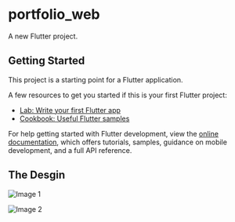 # portfolio_web

A new Flutter project.

## Getting Started

This project is a starting point for a Flutter application.

A few resources to get you started if this is your first Flutter project:

- [Lab: Write your first Flutter app](https://docs.flutter.dev/get-started/codelab)
- [Cookbook: Useful Flutter samples](https://docs.flutter.dev/cookbook)

For help getting started with Flutter development, view the
[online documentation](https://docs.flutter.dev/), which offers tutorials,
samples, guidance on mobile development, and a full API reference.

 ## The Desgin
 

![Image 1](https://raw.githubusercontent.com/ibrahim-atef/flutter-web-login/assets/86667626/340a19e6-262c-4a1f-bacb-98fb54c37840)

![Image 2](https://raw.githubusercontent.com/ibrahim-atef/flutter-web-login/assets/86667626/5895090e-96df-45c8-a1b7-0ef20e69f179)

